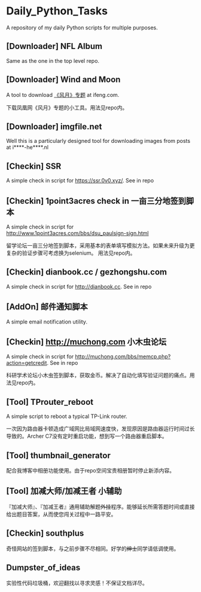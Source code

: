 # Daily_Python_Tasks

A repository of my daily Python scripts for multiple purposes.

## [Downloader] NFL Album

Same as the one in the top level repo.

## [Downloader] Wind and Moon

A tool to download [《风月》专题](http://ent.ifeng.com/idolnews/fengyue/) at ifeng.com.

下载凤凰网《风月》专题的小工具。用法见repo内。

## [Downloader] imgfile.net

Well this is a particularly designed tool for downloading images from posts at i****-he****.nl

## [Checkin] SSR

A simple check in script for https://ssr.0v0.xyz/. See in repo

## [Checkin] 1point3acres check in 一亩三分地签到脚本

A simple check in script for http://www.1point3acres.com/bbs/dsu_paulsign-sign.html

留学论坛一亩三分地签到脚本，采用基本的表单填写模拟方法。如果未来升级为更复杂的验证步骤可考虑换为selenium。
用法见repo内。

## [Checkin] dianbook.cc / gezhongshu.com

A simple check in script for http://dianbook.cc. See in repo

## [AddOn] 邮件通知脚本

A simple email notification utility.

## [Checkin] http://muchong.com 小木虫论坛

A simple check in script for http://muchong.com/bbs/memcp.php?action=getcredit. See in repo

科研学术论坛小木虫签到脚本，获取金币。解决了自动化填写验证问题的痛点。用法见repo内。

## [Tool] TProuter_reboot

A simple script to reboot a typical TP-Link router. 

一次因为路由器卡顿造成广域网比局域网速度快，发现原因是路由器运行时间过长导致的。Archer C7没有定时重启功能，想到写一个路由器重启脚本。

## [Tool] thumbnail_generator

配合我博客中相册功能使用。由于repo空间宝贵相册暂时停止新添内容。

## [Tool] 加减大师/加减王者 小辅助

『加减大师』、『加减王者』通用辅助解题~~外挂~~程序。能够延长所需答题时间或直接给出题目答案，从而使您闯关过程中一路平安。

## [Checkin] southplus

奇怪网站的签到脚本，与之前步骤不尽相同。好学的~~绅士~~同学请低调使用。

## Dumpster_of_ideas

实验性代码垃圾桶，欢迎翻找以寻求灵感！不保证文档详尽。
